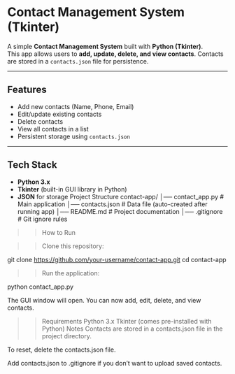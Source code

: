 # Contact Management System (Tkinter)

A simple **Contact Management System** built with **Python (Tkinter)**.  
This app allows users to **add, update, delete, and view contacts**. Contacts are stored in a `contacts.json` file for persistence.

---

## Features

- Add new contacts (Name, Phone, Email)
- Edit/update existing contacts
- Delete contacts
- View all contacts in a list
- Persistent storage using `contacts.json`

---

## Tech Stack

- **Python 3.x**
- **Tkinter** (built-in GUI library in Python)
- **JSON** for storage
  Project Structure
  contact-app/
  │── contact_app.py # Main application
  │── contacts.json # Data file (auto-created after running app)
  │── README.md # Project documentation
  │── .gitignore # Git ignore rules

> > How to Run

> > Clone this repository:

git clone https://github.com/your-username/contact-app.git
cd contact-app

> > Run the application:

python contact_app.py

The GUI window will open. You can now add, edit, delete, and view contacts.

> > Requirements
> > Python 3.x
> > Tkinter (comes pre-installed with Python)
> > Notes
> > Contacts are stored in a contacts.json file in the project directory.

To reset, delete the contacts.json file.

Add contacts.json to .gitignore if you don’t want to upload saved contacts.
